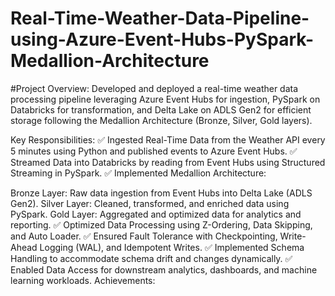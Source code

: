 # Real-Time-Weather-Data-Pipeline-using-Azure-Event-Hubs-PySpark-Medallion-Architecture

#Project Overview:
Developed and deployed a real-time weather data processing pipeline leveraging Azure Event Hubs for ingestion, PySpark on Databricks for transformation, and Delta Lake on ADLS Gen2 for efficient storage following the Medallion Architecture (Bronze, Silver, Gold layers).

Key Responsibilities:
✅ Ingested Real-Time Data from the Weather API every 5 minutes using Python and published events to Azure Event Hubs.
✅ Streamed Data into Databricks by reading from Event Hubs using Structured Streaming in PySpark.
✅ Implemented Medallion Architecture:

Bronze Layer: Raw data ingestion from Event Hubs into Delta Lake (ADLS Gen2).
Silver Layer: Cleaned, transformed, and enriched data using PySpark.
Gold Layer: Aggregated and optimized data for analytics and reporting.
✅ Optimized Data Processing using Z-Ordering, Data Skipping, and Auto Loader.
✅ Ensured Fault Tolerance with Checkpointing, Write-Ahead Logging (WAL), and Idempotent Writes.
✅ Implemented Schema Handling to accommodate schema drift and changes dynamically.
✅ Enabled Data Access for downstream analytics, dashboards, and machine learning workloads.
Achievements:
